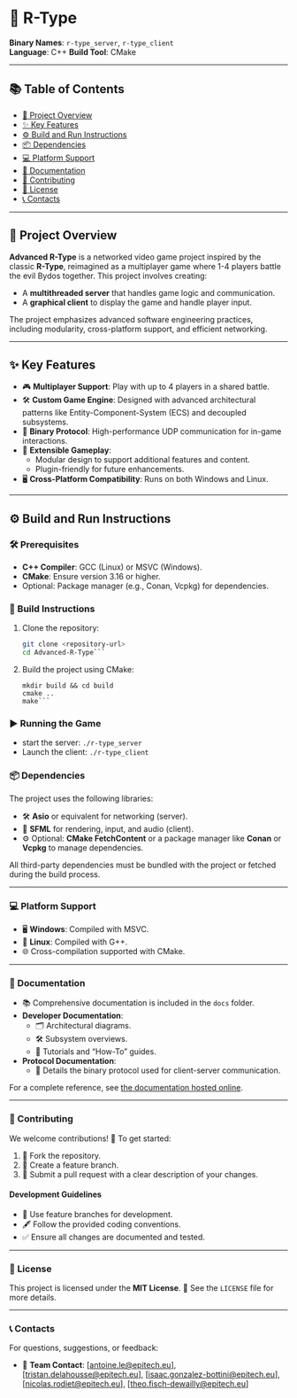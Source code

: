 # 🚀 R-Type

**Binary Names**: `r-type_server`, `r-type_client`  
**Language**: C++ 
**Build Tool**: CMake 

---

## 📚 Table of Contents
- [📖 Project Overview](#-project-overview)
- [✨ Key Features](#-key-features)
- [⚙️ Build and Run Instructions](#️-build-and-run-instructions)
- [📦 Dependencies](#-dependencies)
- [💻 Platform Support](#-platform-support)
- [📑 Documentation](#-documentation)
- [🤝 Contributing](#-contributing)
- [📝 License](#-license)
- [📞 Contacts](#-contacts)

---

## 📖 Project Overview

**Advanced R-Type** is a networked video game project inspired by the classic **R-Type**, reimagined as a multiplayer game where 1-4 players battle the evil Bydos together. This project involves creating:
- A **multithreaded server** that handles game logic and communication.
- A **graphical client** to display the game and handle player input.

The project emphasizes advanced software engineering practices, including modularity, cross-platform support, and efficient networking.

---

## ✨ Key Features

- 🎮 **Multiplayer Support**: Play with up to 4 players in a shared battle.
- 🛠️ **Custom Game Engine**: Designed with advanced architectural patterns like Entity-Component-System (ECS) and decoupled subsystems.
- 📡 **Binary Protocol**: High-performance UDP communication for in-game interactions.
- 🧩 **Extensible Gameplay**:
  - Modular design to support additional features and content.
  - Plugin-friendly for future enhancements.
- 🖥️ **Cross-Platform Compatibility**: Runs on both Windows and Linux.

---

## ⚙️ Build and Run Instructions

### 🛠️ Prerequisites
- **C++ Compiler**: GCC (Linux) or MSVC (Windows).
- **CMake**: Ensure version 3.16 or higher.
- Optional: Package manager (e.g., Conan, Vcpkg) for dependencies.

### 🔨 Build Instructions
1. Clone the repository:
   ```bash
   git clone <repository-url>
   cd Advanced-R-Type```

2.	Build the project using CMake:
    ```
    mkdir build && cd build
    cmake ..
    make```

### ▶️ Running the Game

- start the server:
    ```./r-type_server```
- Launch the client:
    ```./r-type_client```

### 📦 Dependencies

The project uses the following libraries:

- 🛠️ **Asio** or equivalent for networking (server).
- 🎨 **SFML** for rendering, input, and audio (client).
- ⚙️ Optional: **CMake FetchContent** or a package manager like **Conan** or **Vcpkg** to manage dependencies.

All third-party dependencies must be bundled with the project or fetched during the build process.

---

### 💻 Platform Support

- 🖥️ **Windows**: Compiled with MSVC.
- 🐧 **Linux**: Compiled with G++.
- 🌐 Cross-compilation supported with CMake.

---

### 📑 Documentation

- 📚 Comprehensive documentation is included in the `docs` folder.
- **Developer Documentation**:
  - 🗂️ Architectural diagrams.
  - 🛠️ Subsystem overviews.
  - 📖 Tutorials and “How-To” guides.
- **Protocol Documentation**:
  - 📡 Details the binary protocol used for client-server communication.

For a complete reference, see [the documentation hosted online](https://epitech-f1becc07.mintlify.app/introduction).

---

### 🤝 Contributing

We welcome contributions! 🎉 To get started:

1. 🍴 Fork the repository.
2. 🌿 Create a feature branch.
3. 📨 Submit a pull request with a clear description of your changes.

#### Development Guidelines

- 📂 Use feature branches for development.
- 🖋️ Follow the provided coding conventions.
- ✅ Ensure all changes are documented and tested.

---

### 📝 License

This project is licensed under the **MIT License**. 📜 See the `LICENSE` file for more details.

---

### 📞 Contacts

For questions, suggestions, or feedback:

- 📧 **Team Contact**: [antoine.le@epitech.eu], [tristan.delahousse@epitech.eu], [isaac.gonzalez-bottini@epitech.eu], [nicolas.rodiet@epitech.eu], [theo.fisch-dewailly@epitech.eu]
